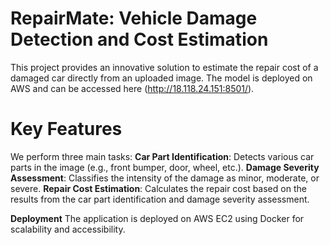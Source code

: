 # RepairMate: Vehicle Damage Detection and Cost Estimation

This project provides an innovative solution to estimate the repair cost of a damaged car directly from an uploaded image. The model is deployed on AWS and can be accessed here (http://18.118.24.151:8501/).

# Key Features
We perform three main tasks:
**Car Part Identification**: Detects various car parts in the image (e.g., front bumper, door, wheel, etc.).
**Damage Severity Assessment**: Classifies the intensity of the damage as minor, moderate, or severe.
**Repair Cost Estimation**: Calculates the repair cost based on the results from the car part identification and damage severity assessment.

**Deployment**
The application is deployed on AWS EC2 using Docker for scalability and accessibility.
